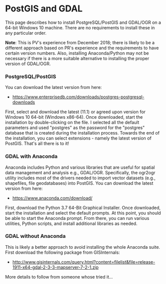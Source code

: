 # PostGIS and GDAL

This page describes how to install PostgreSQL/PostGIS and GDAL/OGR on a 64-bit Windows 10 machine. There are no requirements to install these in any particular order.

**Note**: This is PV's experience from December 2018; there is likely to be a different approach based on PR's experience and the requirements to have certain version numbers. Also, installing Anaconda/Python may not be necessary if there is a more suitable alternative to installing the proper version of GDAL/OGR.

### PostgreSQL/PostGIS

You can download the latest version from here:

  * https://www.enterprisedb.com/downloads/postgres-postgresql-downloads

First, select and download the latest (11.1) or agreed upon version for Windows 10 64-bit (Windows x86-64). Once downloaded, start the installation by double-clicking on the file. I selected all the default parameters and used "postgres" as the password for the "postgres" database that is created during the installation process. Towards the end of the installation, you can select extensions - namely the latest version of PostGIS. That's all there is to it!

### GDAL with Anaconda

Anaconda includes Python and various libraries that are useful for spatial data management and analysis e.g., GDAL/OGR. Specifically, the ogr2ogr utility includes most of the drivers needed to import vector datasets (e.g., shapefiles, file geodatabases) into PostGIS. You can download the latest version from here:

  * https://www.anaconda.com/download/

First, download the Python 3.7 64-Bit Graphical Installer. Once downloaded, start the installation and select the default prompts. At this point, you should be able to start the Anaconda prompt. From there, you can run various utilities, Python scripts, and install additional libraries as needed.

### GDAL without Anaconda

This is likely a better approach to avoid installing the whole Anaconda suite. First download the following package from GISInternals:
  * http://www.gisinternals.com/query.html?content=filelist&file=release-1911-x64-gdal-2-3-3-mapserver-7-2-1.zip

More details to follow from someone whose tried it...
